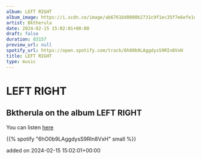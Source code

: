```yaml
---
album: LEFT RIGHT
album_image: https://i.scdn.co/image/ab67616d0000b2731c9f1ec35f7e6efe1d5d2251
artist: Bktherula
date: 2024-02-15 15:02:01+00:00
draft: false
duration: 83157
preview_url: null
spotify_url: https://open.spotify.com/track/6hO0b9LAggdysS9RIn8VxH
title: LEFT RIGHT
type: music
---
```



# LEFT RIGHT

## Bktherula on the album LEFT RIGHT

You can listen [here](https://open.spotify.com/track/6hO0b9LAggdysS9RIn8VxH)

{{% spotify "6hO0b9LAggdysS9RIn8VxH" small %}}

added on 2024-02-15 15:02:01+00:00